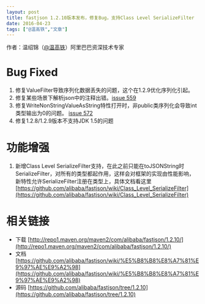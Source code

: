 ```yaml
---
layout: post
title: fastjson 1.2.10版本发布，修复Bug，支持Class Level SerializeFilter
date: 2016-04-23
tags: ["@温高铁","文章"]
---
```


作者：温绍锦（[@温高铁](http://weibo.com/wengaotie)）阿里巴巴资深技术专家

# Bug Fixed

1.  修复ValueFilter导致序列化数据丢失的问题，这个在1.2.9优化序列化引起。
2.  修复某些场景下解析json中的注释出错。[issue 559](https://github.com/alibaba/fastjson/issues/559)
3.  修复WriteNonStringValueAsString特性打开时，非public类序列化会导致int类型输出为0的问题。 [issue 572](https://github.com/alibaba/fastjson/issues/572)
4.  修复1.2.8/1.2.9版本不支持JDK 1.5的问题

# 功能增强

1.  新增Class Level SerializeFilter支持，在此之前只能在toJSONString时SerializeFilter，对所有的类型都起作用，这样会对框架的实现由性能影响，新特性允许SerializeFilter注册在类型上，具体文档看这里[https://github.com/alibaba/fastjson/wiki/Class_Level_SerializeFilter](https://github.com/alibaba/fastjson/wiki/Class_Level_SerializeFilter)

# 相关链接

*   下载 [http://repo1.maven.org/maven2/com/alibaba/fastjson/1.2.10/](http://repo1.maven.org/maven2/com/alibaba/fastjson/1.2.10/)
*   文档 [https://github.com/alibaba/fastjson/wiki/%E5%B8%B8%E8%A7%81%E9%97%AE%E9%A2%98](https://github.com/alibaba/fastjson/wiki/%E5%B8%B8%E8%A7%81%E9%97%AE%E9%A2%98)
*   源码 [https://github.com/alibaba/fastjson/tree/1.2.10](https://github.com/alibaba/fastjson/tree/1.2.10)